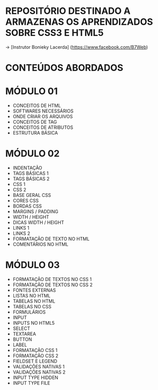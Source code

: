 # REPOSITÓRIO DESTINADO A ARMAZENAS OS APRENDIZADOS SOBRE CSS3 E HTML5 
→ [Instrutor Bonieky Lacerda] (https://www.facebook.com/B7Web)

# CONTEÚDOS ABORDADOS

# MÓDULO 01 

* CONCEITOS DE HTML
* SOFTWARES NECESSÁRIOS
* ONDE CRIAR OS ARQUIVOS
* CONCEITOS DE TAG
* CONCEITOS DE ATRIBUTOS
* ESTRUTURA BÁSICA

# MÓDULO 02 

* INDENTAÇÃO
* TAGS BÁSICAS 1
* TAGS BÁSICAS 2
* CSS 1
* CSS 2
* BASE GERAL CSS
* CORES CSS
* BORDAS CSS
* MARGINS / PADDING
* WIDTH / HEIGHT
* DICAS WIDTH / HEIGHT
* LINKS 1
* LINKS 2
* FORMATAÇÃO DE TEXTO NO HTML
* COMENTÁRIOS NO HTML

# MÓDULO 03

* FORMATAÇÃO DE TEXTOS NO CSS 1  
* FORMATAÇÃO DE TEXTOS NO CSS 2  
* FONTES EXTERNAS
* LISTAS NO HTML
* TABELAS NO HTML
* TABELAS NO CSS
* FORMULÁRIOS
* INPUT
* INPUTS NO HTML5
* SELECT
* TEXTAREA
* BUTTON
* LABEL
* FORMATAÇÃO CSS 1
* FORMATAÇÃO CSS 2
* FIELDSET E LEGEND
* VALIDAÇÕES NATIVAS 1
* VALIDAÇÕES NATIVAS 2
* INPUT TYPE HIDDEN
* INPUT TYPE FILE
 